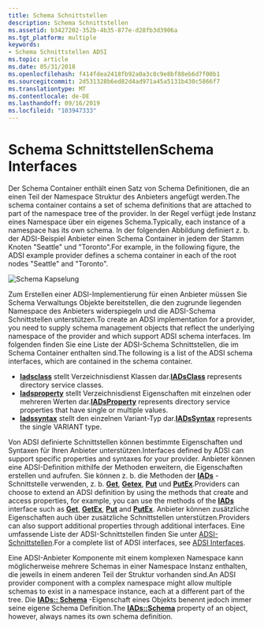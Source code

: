 ```yaml
---
title: Schema Schnittstellen
description: Schema Schnittstellen
ms.assetid: b3427202-352b-4b35-877e-d28fb3d3906a
ms.tgt_platform: multiple
keywords:
- Schema Schnittstellen ADSI
ms.topic: article
ms.date: 05/31/2018
ms.openlocfilehash: f414fdea2418fb92a0a3c8c9e8bf88eb6d7f00b1
ms.sourcegitcommit: 2d531328b6ed82d4ad971a45a5131b430c5866f7
ms.translationtype: MT
ms.contentlocale: de-DE
ms.lasthandoff: 09/16/2019
ms.locfileid: "103947333"
---
```

# <a name="schema-interfaces"></a><span data-ttu-id="efa9a-104">Schema Schnittstellen</span><span class="sxs-lookup"><span data-stu-id="efa9a-104">Schema Interfaces</span></span>

<span data-ttu-id="efa9a-105">Der Schema Container enthält einen Satz von Schema Definitionen, die an einen Teil der Namespace Struktur des Anbieters angefügt werden.</span><span class="sxs-lookup"><span data-stu-id="efa9a-105">The schema container contains a set of schema definitions that are attached to part of the namespace tree of the provider.</span></span> <span data-ttu-id="efa9a-106">In der Regel verfügt jede Instanz eines Namespace über ein eigenes Schema.</span><span class="sxs-lookup"><span data-stu-id="efa9a-106">Typically, each instance of a namespace has its own schema.</span></span> <span data-ttu-id="efa9a-107">In der folgenden Abbildung definiert z. b. der ADSI-Beispiel Anbieter einen Schema Container in jedem der Stamm Knoten "Seattle" und "Toronto".</span><span class="sxs-lookup"><span data-stu-id="efa9a-107">For example, in the following figure, the ADSI example provider defines a schema container in each of the root nodes "Seattle" and "Toronto".</span></span>

![Schema Kapselung](images/schemacont.png)

<span data-ttu-id="efa9a-109">Zum Erstellen einer ADSI-Implementierung für einen Anbieter müssen Sie Schema Verwaltungs Objekte bereitstellen, die den zugrunde liegenden Namespace des Anbieters widerspiegeln und die ADSI-Schema Schnittstellen unterstützen.</span><span class="sxs-lookup"><span data-stu-id="efa9a-109">To create an ADSI implementation for a provider, you need to supply schema management objects that reflect the underlying namespace of the provider and which support ADSI schema interfaces.</span></span> <span data-ttu-id="efa9a-110">Im folgenden finden Sie eine Liste der ADSI-Schema Schnittstellen, die im Schema Container enthalten sind.</span><span class="sxs-lookup"><span data-stu-id="efa9a-110">The following is a list of the ADSI schema interfaces, which are contained in the schema container.</span></span>

-   <span data-ttu-id="efa9a-111">[**Iadsclass**](/windows/desktop/api/Iads/nn-iads-iadsclass) stellt Verzeichnisdienst Klassen dar.</span><span class="sxs-lookup"><span data-stu-id="efa9a-111">[**IADsClass**](/windows/desktop/api/Iads/nn-iads-iadsclass) represents directory service classes.</span></span>
-   <span data-ttu-id="efa9a-112">[**Iadsproperty**](/windows/desktop/api/Iads/nn-iads-iadsproperty) stellt Verzeichnisdienst Eigenschaften mit einzelnen oder mehreren Werten dar.</span><span class="sxs-lookup"><span data-stu-id="efa9a-112">[**IADsProperty**](/windows/desktop/api/Iads/nn-iads-iadsproperty) represents directory service properties that have single or multiple values.</span></span>
-   <span data-ttu-id="efa9a-113">[**Iadssyntax**](/windows/desktop/api/Iads/nn-iads-iadssyntax) stellt den einzelnen Variant-Typ dar.</span><span class="sxs-lookup"><span data-stu-id="efa9a-113">[**IADsSyntax**](/windows/desktop/api/Iads/nn-iads-iadssyntax) represents the single VARIANT type.</span></span>

<span data-ttu-id="efa9a-114">Von ADSI definierte Schnittstellen können bestimmte Eigenschaften und Syntaxen für Ihren Anbieter unterstützen.</span><span class="sxs-lookup"><span data-stu-id="efa9a-114">Interfaces defined by ADSI can support specific properties and syntaxes for your provider.</span></span> <span data-ttu-id="efa9a-115">Anbieter können eine ADSI-Definition mithilfe der Methoden erweitern, die Eigenschaften erstellen und aufrufen. Sie können z. b. die Methoden der [**IADs**](/windows/desktop/api/Iads/nn-iads-iads) -Schnittstelle verwenden, z. b. [**Get**](/windows/desktop/api/Iads/nf-iads-iads-get), [**Getex**](/windows/desktop/api/Iads/nf-iads-iads-getex), [**Put**](/windows/desktop/api/Iads/nf-iads-iads-put) und [**PutEx**](/windows/desktop/api/Iads/nf-iads-iads-putex).</span><span class="sxs-lookup"><span data-stu-id="efa9a-115">Providers can choose to extend an ADSI definition by using the methods that create and access properties, for example, you can use the methods of the [**IADs**](/windows/desktop/api/Iads/nn-iads-iads) interface such as [**Get**](/windows/desktop/api/Iads/nf-iads-iads-get), [**GetEx**](/windows/desktop/api/Iads/nf-iads-iads-getex), [**Put**](/windows/desktop/api/Iads/nf-iads-iads-put) and [**PutEx**](/windows/desktop/api/Iads/nf-iads-iads-putex).</span></span> <span data-ttu-id="efa9a-116">Anbieter können zusätzliche Eigenschaften auch über zusätzliche Schnittstellen unterstützen.</span><span class="sxs-lookup"><span data-stu-id="efa9a-116">Providers can also support additional properties through additional interfaces.</span></span> <span data-ttu-id="efa9a-117">Eine umfassende Liste der ADSI-Schnittstellen finden Sie unter [ADSI-Schnittstellen](adsi-interfaces.md).</span><span class="sxs-lookup"><span data-stu-id="efa9a-117">For a complete list of ADSI interfaces, see [ADSI Interfaces](adsi-interfaces.md).</span></span>

<span data-ttu-id="efa9a-118">Eine ADSI-Anbieter Komponente mit einem komplexen Namespace kann möglicherweise mehrere Schemas in einer Namespace Instanz enthalten, die jeweils in einem anderen Teil der Struktur vorhanden sind.</span><span class="sxs-lookup"><span data-stu-id="efa9a-118">An ADSI provider component with a complex namespace might allow multiple schemas to exist in a namespace instance, each at a different part of the tree.</span></span> <span data-ttu-id="efa9a-119">Die [**IADs:: Schema**](iads-property-methods.md) -Eigenschaft eines Objekts benennt jedoch immer seine eigene Schema Definition.</span><span class="sxs-lookup"><span data-stu-id="efa9a-119">The [**IADs::Schema**](iads-property-methods.md) property of an object, however, always names its own schema definition.</span></span>

 

 




